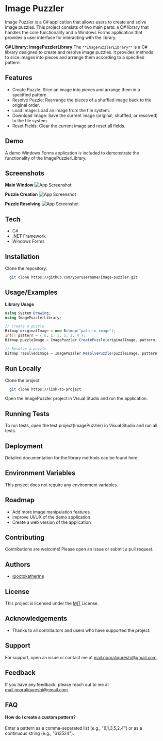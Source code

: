 
# Image Puzzler

Image Puzzler is a C# application that allows users to create and solve image puzzles. This project consists of two main parts: a C# library that handles the core functionality and a Windows Forms application that provides a user interface for interacting with the library.

**C# Library: ImagePuzzlerLibrary**
The ` **ImagePuzzlerLibrary** ` is a C# library designed to create and resolve image puzzles. It provides methods to slice images into pieces and arrange them according to a specified pattern.


## Features

- Create Puzzle: Slice an image into pieces and arrange them in a specified pattern.
- Resolve Puzzle: Rearrange the pieces of a shuffled image back to the original order.
- Load Image: Load an image from the file system.
- Download Image: Save the current image (original, shuffled, or resolved) to the file system.
- Reset Fields: Clear the current image and reset all fields.


## Demo

A demo Windows Forms application is included to demonstrate the functionality of the ImagePuzzlerLibrary.


## Screenshots

**Main Window**
![App Screenshot](https://via.placeholder.com/468x300?text=App+Screenshot+Here)

**Puzzle Creation**
![App Screenshot](https://via.placeholder.com/468x300?text=App+Screenshot+Here)

**Puzzle Resolving**
![App Screenshot](https://via.placeholder.com/468x300?text=App+Screenshot+Here)

## Tech

- C#
- .NET Framework
- Windows Forms


## Installation

Clone the repository:

```bash
  git clone https://github.com/yourusername/image-puzzler.git
```
    
## Usage/Examples

**Library Usage**

``` c#
using System.Drawing;
using ImagePuzzlerLibrary;

// Create a puzzle
Bitmap originalImage = new Bitmap("path_to_image");
int[] pattern = { 6, 1, 3, 5, 2, 4 };
Bitmap puzzleImage = ImagePuzzler.CreatePuzzle(originalImage, pattern, pattern.Length);

// Resolve a puzzle
Bitmap resolvedImage = ImagePuzzler.ResolvePuzzle(puzzleImage, pattern, pattern.Length);
```


## Run Locally

Clone the project

```bash
  git clone https://link-to-project
```

Open the ImagePuzzler project in Visual Studio and run the application.


## Running Tests

To run tests, open the test project(ImagePuzzler) in Visual Studio and run all tests.


## Deployment

Detailed documentation for the library methods can be found here.


## Environment Variables

This project does not require any environment variables.


## Roadmap

- Add more image manipulation features
- Improve UI/UX of the demo application
- Create a web version of the application




## Contributing

Contributions are welcome! Please open an issue or submit a pull request.


## Authors

- [@octokatherine](https://www.github.com/octokatherine)


## License

This project is licensed under the [MIT](https://choosealicense.com/licenses/mit/) License.


## Acknowledgements

- Thanks to all contributors and users who have supported the project.


## Support

For support, open an issue or contact me at mail.nooraliqureshi@gmail.com.

## Feedback

If you have any feedback, please reach out to me at mail.nooraliqureshi@gmail.com.


## FAQ

#### How do I create a custom pattern?

Enter a pattern as a comma-separated list (e.g., "6,1,3,5,2,4") or as a continuous string (e.g., "613524").


